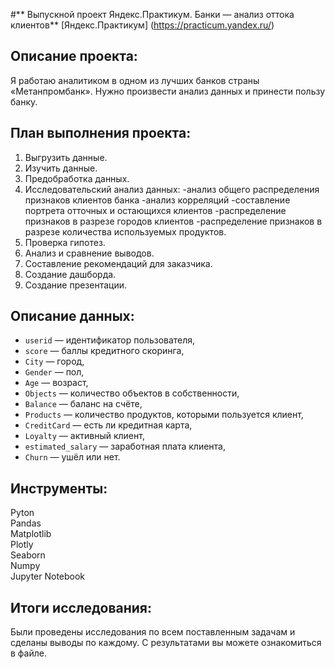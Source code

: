 #** Выпускной проект Яндекс.Практикум. Банки — анализ оттока клиентов**
[Яндекс.Практикум] (https://practicum.yandex.ru/)
## Описание проекта:
       
 Я работаю аналитиком в одном из лучших банков страны «Метанпромбанк». Нужно произвести анализ данных и принести пользу банку.
 ## План выполнения проекта: 
    
1) Выгрузить данные.
2) Изучить данные.
3) Предобработка данных.
4) Исследовательский анализ данных:
-анализ общего распределения признаков клиентов банка
-анализ корреляций
-составление портрета отточных и остающихся клиентов
-распределение признаков в разрезе городов клиентов
-распределение признаков в разрезе количества используемых продуктов.
5) Проверка гипотез.
6) Анализ и сравнение выводов.
7) Составление рекомендаций для заказчика.
8) Создание дашборда.
9) Создание презентации. 
## Описание данных:
       
- `userid` — идентификатор пользователя,
- `score` — баллы кредитного скоринга,
- `City` — город,
- `Gender` — пол,
- `Age` — возраст,
- `Objects` — количество объектов в собственности,
- `Balance` — баланс на счёте,
- `Products` — количество продуктов, которыми пользуется клиент,
- `CreditCard` — есть ли кредитная карта,
- `Loyalty` — активный клиент,
- `estimated_salary` — заработная плата клиента,
- `Churn` — ушёл или нет.
## Инструменты:
Pyton  
Pandas  
Matplotlib  
Plotly  
Seaborn  
Numpy  
Jupyter Notebook
## Итоги исследования:
Были проведены исследования по всем поставленным задачам и сделаны выводы по каждому. 
С результатами вы можете ознакомиться в файле.
